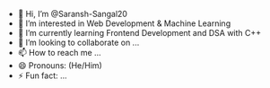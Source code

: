 - 👋 Hi, I’m @Saransh-Sangal20
- 👀 I’m interested in Web Development & Machine Learning
- 🌱 I’m currently learning Frontend Development and DSA with C++
- 💞️ I’m looking to collaborate on ...
- 📫 How to reach me ...
- 😄 Pronouns: (He/Him)
- ⚡ Fun fact: ...

<!---
Saransh-Sangal20/Saransh-Sangal20 is a ✨ special ✨ repository because its `README.md` (this file) appears on your GitHub profile.
You can click the Preview link to take a look at your changes.
--->
